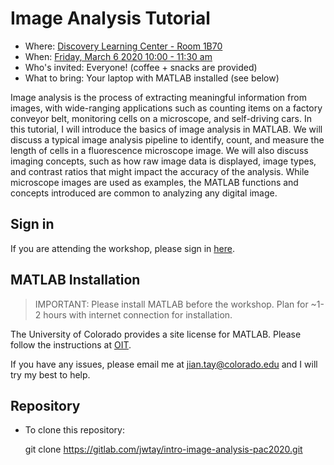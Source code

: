 # Image Analysis Tutorial

  * Where: [Discovery Learning Center - Room 1B70](https://map.concept3d.com/?id=336#!m/193839)
  * When: [Friday, March 6 2020 10:00 - 11:30 am](https://calendar.colorado.edu/event/image_analysis_tutorial#.Xk77EyhKjIV)
  * Who's invited: Everyone! (coffee + snacks are provided)
  * What to bring: Your laptop with MATLAB installed (see below)
  
Image analysis is the process of extracting meaningful information from images, with wide-ranging applications such as counting items on a factory conveyor belt, monitoring cells on a microscope, and self-driving cars. In this tutorial, I will introduce the basics of image analysis in MATLAB. We will discuss a typical image analysis pipeline to identify, count, and measure the length of cells in a fluorescence microscope image. We will also discuss imaging concepts, such as how raw image data is displayed, image types, and contrast ratios that might impact the accuracy of the analysis. While microscope images are used as examples, the MATLAB functions and concepts introduced are common to analyzing any digital image.

## Sign in

If you are attending the workshop, please sign in [here](https://docs.google.com/spreadsheets/d/1-tHFlD1V9YDIaMidNSXmlzYLHff0r4AZrmglFLxSipw/edit#gid=0).

## MATLAB Installation

> IMPORTANT: Please install MATLAB before the workshop. Plan for ~1-2 hours with internet connection for installation.

The University of Colorado provides a site license for MATLAB. Please follow the instructions at [OIT]( https://oit.colorado.edu/software-hardware/software-downloads-and-licensing/matlab).

If you have any issues, please email me at jian.tay@colorado.edu and I will try my best to help.

## Repository

* To clone this repository:

  git clone https://gitlab.com/jwtay/intro-image-analysis-pac2020.git
  
